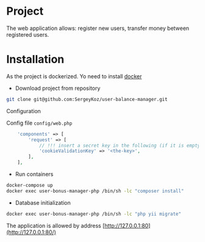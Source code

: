 Project 
==================
The web application allows: register new users, transfer money between registered users.

Installation
==================
As the project is dockerized. Yo need to install [docker](https://www.docker.com/)

- Download project from repository
```bash
git clone git@github.com:SergeyKoz/user-balance-manager.git
```

Configuration

Config file `config/web.php`

```php
    'components' => [
        'request' => [
            // !!! insert a secret key in the following (if it is empty) - this is required by cookie validation
            'cookieValidationKey' => '<the-key>',
        ],
    ],
```

- Run containers 
```bash
docker-compose up
docker exec user-bonus-manager-php /bin/sh -lc "composer install"
```
- Database initialization
```bash
docker exec user-bonus-manager-php /bin/sh -lc "php yii migrate"
```

The application is allowed by address [http://127.0.0.1:80](http://127.0.0.1:80/)
